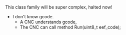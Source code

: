 This class family will be super complex, halted now!



* I don't know gcode.
  * A CNC understands gcode,
  * The CNC can call method  Run(uint8_t eef_code);